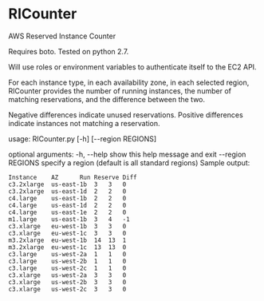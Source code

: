 # RICounter
AWS Reserved Instance Counter

Requires boto.  Tested on python 2.7.

Will use roles or environment variables to authenticate itself to the EC2 API.

For each instance type, in each availability zone, in each selected region, 
RICounter provides the number of running instances, the number of matching
reservations, and the difference between the two.

Negative differences indicate unused reservations.
Positive differences indicate instances not matching a reservation.

usage: RICounter.py [-h] [--region REGIONS]

optional arguments:
  -h, --help        show this help message and exit
  --region REGIONS  specify a region (default is all standard regions)
Sample output:

```
Instance    AZ      Run Reserve Diff
c3.2xlarge  us-east-1b  3   3   0
c3.2xlarge  us-east-1d  2   2   0
c4.large    us-east-1b  2   2   0
c4.large    us-east-1d  2   2   0
c4.large    us-east-1e  2   2   0
m1.large    us-east-1b  3   4   -1
c3.xlarge   eu-west-1b  3   3   0
c3.xlarge   eu-west-1c  3   3   0
m3.2xlarge  eu-west-1b  14  13  1
m3.2xlarge  eu-west-1c  13  13  0
c3.large    us-west-2a  1   1   0
c3.large    us-west-2b  1   1   0
c3.large    us-west-2c  1   1   0
c3.xlarge   us-west-2a  3   3   0
c3.xlarge   us-west-2b  3   3   0
c3.xlarge   us-west-2c  3   3   0
```